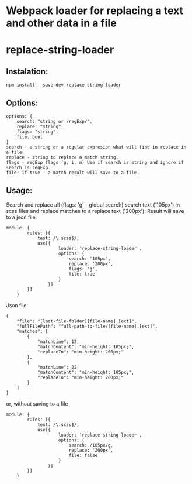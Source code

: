 # Webpack loader for replacing a text and other data in a file
# replace-string-loader
## Instalation:
```
npm install --save-dev replace-string-loader
```
## Options:
```
options: {
    search: "string or /regExp/",
    replace: "string",
    flags: "string",
    file: bool
}
search - a string or a regular expresion what will find in replace in a file. 
replace - string to replace a match string.
flags - regExp flags (g, i, m) Use if search is string and ignore if search is regExp.
file: if true - a match result will save to a file.
```
## Usage:
Search and replace all (flags: 'g' - global search) search text ('105px') in scss files and replace matches to a replace text ('200px'). Result will save to a json file.
```
module: {
        rules: [{
            test: /\.scss$/,
            use[{
                    loader: 'replace-string-loader',
                    options: {
                        search: '105px',
                        replace: '200px',
                        flags: 'g',
                        file: true
                    }
                }]
        }]
    }
```
Json file:
```
{
    "file": "[last-file-folder][file-name].[ext]",
    "fullFilePath": "full-path-to-file/[file-name].[ext]",
    "matches": [
        {
            "matchLine": 12,
            "matchContent": "min-height: 105px;",
            "replaceTo": "min-height: 200px;"
        },
        {
            "matchLine": 22,
            "matchContent": "min-height: 105px;",
            "replaceTo": "min-height: 200px;"
        }
    ]
}
```
or, without saving to a file
```
module: {
        rules: [{
            test: /\.scss$/,
            use[{
                    loader: 'replace-string-loader',
                    options: {
                        search: /105px/g,
                        replace: '200px',
                        file: false
                    }
                }]
        }]
    }
```
